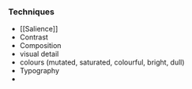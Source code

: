 ### Techniques
- [[Salience]]
- Contrast
- Composition
- visual detail
- colours (mutated, saturated, colourful, bright, dull)
- Typography
- 